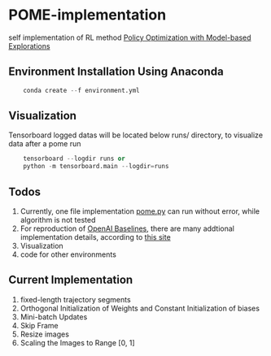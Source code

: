 # POME-implementation

self implementation of RL method [Policy Optimization with Model-based Explorations](https://arxiv.org/abs/1811.07350)

## Environment Installation Using Anaconda

```python
    conda create --f environment.yml
```

## Visualization

Tensorboard logged datas will be located below runs/ directory, to visualize data after a pome run

```python
    tensorboard --logdir runs or
    python -m tensorboard.main --logdir=runs
```

## Todos

1. Currently, one file implementation [pome.py](pome.py) can run without error, while algorithm is not tested
2. For reproduction of [OpenAI Baselines](https://github.com/openai/baselines), there are many addtional implementation details, according to [this site](https://iclr-blog-track.github.io/2022/03/25/ppo-implementation-details/)
3. Visualization
4. code for other environments

## Current Implementation

1. fixed-length trajectory segments
2. Orthogonal Initialization of Weights and Constant Initialization of biases
3. Mini-batch Updates
4. Skip Frame
5. Resize images
6. Scaling the Images to Range [0, 1]

